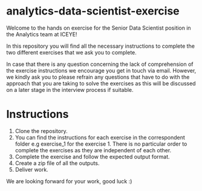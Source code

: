 # analytics-data-scientist-exercise

Welcome to the hands on exercise for the Senior Data Scientist position in the Analytics team at ICEYE! 

In this repository you will find all the necessary instructions to complete the two different exercises that we ask you to 
complete. 

In case that there is any question concerning the lack of comprehension of the exercise instructions we encourage you get in touch
via email. However, we kindly ask you to please refrain any questions that  have to do with the approach that you 
are taking to solve the exercises as this will be discussed on a later stage in the
interview process if suitable.

# Instructions

1. Clone the repository.
2. You can find the instructions for each exercise in the correspondent folder e.g exercise_1 for the exercise 1. There is no particular order to complete the exercises as they are independent of each other.
3. Complete the exercise and follow the expected output format.
4. Create a zip file of all the outputs.
5. Deliver work.

We are looking forward for your work, good luck :)
